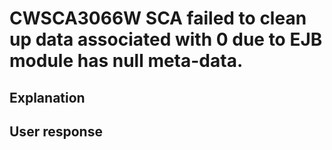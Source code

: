 # CWSCA3066W SCA failed to clean up data associated with 0 due to EJB module has null meta-data.

## Explanation

## User response